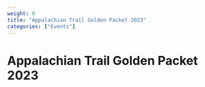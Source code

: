 ```yaml
---
weight: 0
title: "Appalachian Trail Golden Packet 2023"
categories: ["Events"]
---
```


# Appalachian Trail Golden Packet 2023
